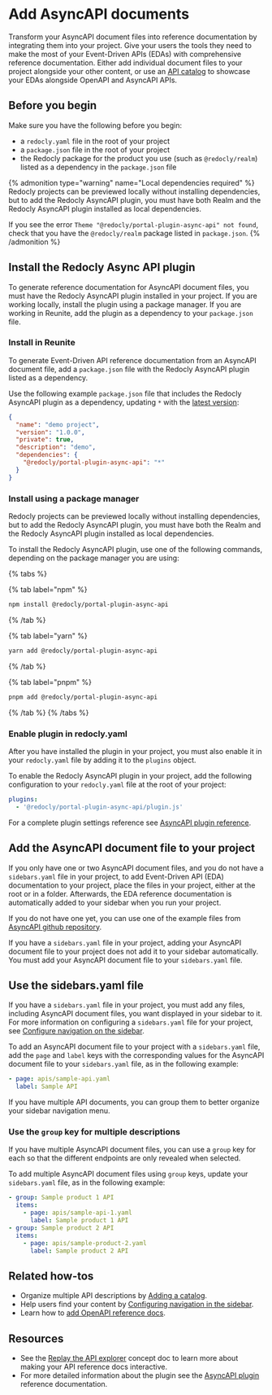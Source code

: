 # Add AsyncAPI documents

Transform your AsyncAPI document files into reference documentation by integrating them into your project.
Give your users the tools they need to make the most of your Event-Driven APIs (EDAs) with comprehensive reference documentation.
Either add individual document files to your project alongside your other content, or use an [API catalog](./add-catalog.md) to showcase your EDAs alongside OpenAPI and AsyncAPI APIs.

## Before you begin

Make sure you have the following before you begin:

- a `redocly.yaml` file in the root of your project
- a `package.json` file in the root of your project
- the Redocly package for the product you use (such as `@redocly/realm`) listed as a dependency in the `package.json` file

{% admonition type="warning" name="Local dependencies required" %}
Redocly projects can be previewed locally without installing dependencies, but to add the Redocly AsyncAPI plugin, you must have both Realm and the Redocly AsyncAPI plugin installed as local dependencies.

If you see the error `Theme "@redocly/portal-plugin-async-api" not found`, check that you have the `@redocly/realm` package listed in `package.json`.
{% /admonition %}

## Install the Redocly Async API plugin

To generate reference documentation for AsyncAPI document files, you must have the Redocly AsyncAPI plugin installed in your project.
If you are working locally, install the plugin using a package manager.
If you are working in Reunite, add the plugin as a dependency to your `package.json` file.

### Install in Reunite

To generate Event-Driven API reference documentation from an AsyncAPI document file, add a `package.json` file with the Redocly AsyncAPI plugin listed as a dependency.

Use the following example `package.json` file that includes the Redocly AsyncAPI plugin as a dependency, updating `*` with the [latest version](https://www.npmjs.com/package/@redocly/portal-plugin-async-api):

```json {% title="package.json" %}
{
  "name": "demo project",
  "version": "1.0.0",
  "private": true,
  "description": "demo",
  "dependencies": {
    "@redocly/portal-plugin-async-api": "*"
  }
}
```

### Install using a package manager

Redocly projects can be previewed locally without installing dependencies, but to add the Redocly AsyncAPI plugin, you must have both the Realm and the Redocly AsyncAPI plugin installed as local dependencies.

To install the Redocly AsyncAPI plugin, use one of the following commands, depending on the package manager you are using:

{% tabs %}

{% tab label="npm" %}
```sh {% title="npm" %}
npm install @redocly/portal-plugin-async-api
```
{% /tab %}

{% tab label="yarn" %}

```sh {% title="yarn" %}
yarn add @redocly/portal-plugin-async-api
```

{% /tab %}

{% tab label="pnpm" %}

```sh {% title="pnpm" %}
pnpm add @redocly/portal-plugin-async-api
```

{% /tab %}
{% /tabs %}

### Enable plugin in redocly.yaml

After you have installed the plugin in your project, you must also enable it in your `redocly.yaml` file by adding it to the `plugins` object.

To enable the Redocly AsyncAPI plugin in your project, add the following configuration to your `redocly.yaml` file at the root of your project:

```yaml {% title="redocly.yaml" %}
plugins:
  - '@redocly/portal-plugin-async-api/plugin.js'
```

For a complete plugin settings reference see [AsyncAPI plugin reference](../../setup/reference/plugins/docs/asyncapi.md#configuration).

## Add the AsyncAPI document file to your project

If you only have one or two AsyncAPI document files, and you do not have a `sidebars.yaml` file in your project, to add Event-Driven API (EDA) documentation to your project, place the files in your project, either at the root or in a folder.
Afterwards, the EDA reference documentation is automatically added to your sidebar when you run your project.

If you do not have one yet, you can use one of the example files from [AsyncAPI github repository](https://github.com/asyncapi/spec/tree/master/examples).

If you have a `sidebars.yaml` file in your project, adding your AsyncAPI document file to your project does not add it to your sidebar automatically.
You must add your AsyncAPI document file to your `sidebars.yaml` file.

## Use the sidebars.yaml file

If you have a `sidebars.yaml` file in your project, you must add any files, including AsyncAPI document files, you want displayed in your sidebar to it.
For more information on configuring a `sidebars.yaml` file for your project, see [Configure navigation on the sidebar](./configure-nav/sidebar.md).

To add an AsyncAPI document file to your project with a `sidebars.yaml` file, add the `page` and `label` keys with the corresponding values for the AsyncAPI document file to your `sidebars.yaml` file, as in the following example:

```yaml {% title="sidebars.yaml" %}
- page: apis/sample-api.yaml
  label: Sample API
```

If you have multiple API documents, you can group them to better organize your sidebar navigation menu.

### Use the `group` key for multiple descriptions

If you have multiple AsyncAPI document files, you can use a `group` key for each so that the different endpoints are only revealed when selected.

To add multiple AsyncAPI document files using `group` keys, update your `sidebars.yaml` file, as in the following example:

```yaml
- group: Sample product 1 API
  items:
    - page: apis/sample-api-1.yaml
      label: Sample product 1 API
- group: Sample product 2 API
  items:
    - page: apis/sample-product-2.yaml
      label: Sample product 2 API
```

## Related how-tos

- Organize multiple API descriptions by [Adding a catalog](./add-catalog.md).
- Help users find your content by [Configuring navigation in the sidebar](./configure-nav/sidebar.md).
- Learn how to [add OpenAPI reference docs](./add-openapi-docs.md).

## Resources

- See the [Replay the API explorer](../../setup/concepts/replay.md) concept doc to learn more about making your API reference docs interactive.
- For more detailed information about the plugin see the [AsyncAPI plugin](../../setup/reference/plugins/docs/asyncapi.md#configuration) reference documentation.

